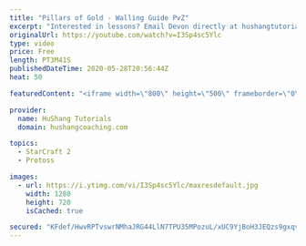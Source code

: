 ```yaml
---
title: "Pillars of Gold - Walling Guide PvZ"
excerpt: "Interested in lessons? Email Devon directly at hushangtutorials@outlook.com ------------------------------------------------------------------------------------------------------- Want to support HuShang Tutorials directly? Patreon is a website where you can contribute a monthly donation that will help"
originalUrl: https://youtube.com/watch?v=I3Sp4sc5Ylc
type: video
price: Free
length: PT3M41S
publishedDateTime: 2020-05-28T20:56:44Z
heat: 50

featuredContent: "<iframe width=\"800\" height=\"500\" frameborder=\"0\" src=\"https://www.youtube.com/embed/I3Sp4sc5Ylc\" allow=\"accelerometer; autoplay; encrypted-media; gyroscope; picture-in-picture\" allowfullscreen></iframe>"

provider:
  name: HuShang Tutorials
  domain: hushangcoaching.com

topics:
  - StarCraft 2
  - Protoss

images:
  - url: https://i.ytimg.com/vi/I3Sp4sc5Ylc/maxresdefault.jpg
    width: 1280
    height: 720
    isCached: true

secured: "KFdef/HwvRPTvswrNMhaJRG44LlN7TPU35MPozuL/xUC9YjBoH3JEQzs9gxqv6+31dGdoUJTHyh4NfbY4kD00tVyW44xh9I9ZRMl2fFMCn7LpGNFakYz5EAFT6XmmGdQkoksvVd303nDQknDGOtxzrErUXPfCi+VL7tAbjHx1Ot8DzAuxjJe+uy3oF73ckdsLIqxGasExG+J38xyoZgy8y+HsqVpoqeYCfTlbbclmTorOijOvcG7TpEQzmeRt6X2djBKRUy+t3qz5XO6tkQZqVMpXiZglb0usd4pYOfyjE87wbZ82OnGECMG75v8aOgPqdJ5+Uz73wLnS222R+ZDbzHHTMjAnEDFHRvsqsUZUxNK12pLRF8RrQC1ma/2hFCqorm3DUj3xvlHphTs7H0SNj/HnnDXiDQAXDNqW4J2rdU=;ihbhZr/g0umgR9aAK9NM9Q=="
---
```


